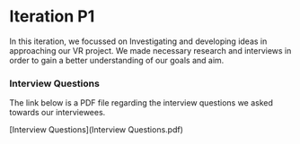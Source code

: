 # Iteration P1
<p>In this iteration, we focussed on Investigating and developing ideas in approaching our VR project. We made necessary research and interviews in order to gain a better understanding of our goals and aim. </P>

### Interview Questions
<p> The link below is a PDF file regarding the interview questions we asked towards our interviewees. </p>[Interview Questions](Interview Questions.pdf)
